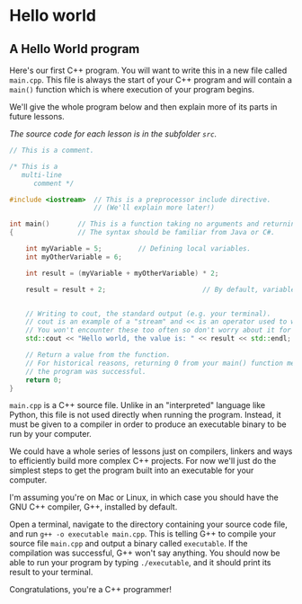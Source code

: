 # Hello world

## A Hello World program
Here's our first C++ program. You will want to write this in a new file called
`main.cpp`. This file is always the start of your C++ program and will contain 
a `main()` function which is where execution of your program begins.

We'll give the whole program below and then explain more of its parts in future 
lessons.

_The source code for each lesson is in the subfolder `src`._

``` C++
// This is a comment.

/* This is a
   multi-line
      comment */

#include <iostream>  // This is a preprocessor include directive.
                     // (We'll explain more later!)

int main()       // This is a function taking no arguments and returning an integer.
{                // The syntax should be familiar from Java or C#.

    int myVariable = 5;         // Defining local variables.
    int myOtherVariable = 6;

    int result = (myVariable + myOtherVariable) * 2;                            // Example of an arithemtic expression.

    result = result + 2;                        // By default, variables can be changed again after they are defined. 


    // Writing to cout, the standard output (e.g. your terminal).
    // cout is an example of a "stream" and << is an operator used to write to a stream.
    // You won't encounter these too often so don't worry about it for now.
    std::cout << "Hello world, the value is: " << result << std::endl;

    // Return a value from the function.
    // For historical reasons, returning 0 from your main() function means
    // the program was successful.
    return 0;
}

```

`main.cpp` is a C++ source file. Unlike in an "interpreted" language like Python, 
this file is not used directly when running the program. Instead, it must be
given to a compiler in order to produce an executable binary to be run by your
computer.

We could have a whole series of lessons just on compilers, linkers and ways to
efficiently build more complex C++ projects. For now we'll just do the simplest
steps to get the program built into an executable for your computer.

I'm assuming you're on Mac or Linux, in which case you should have the GNU C++
compiler, G++, installed by default.

Open a terminal, navigate to the directory containing your source code file, and
run `g++ -o executable main.cpp`. This is telling G++ to compile your source file
`main.cpp` and output a binary called `executable`. If the compilation was 
successful, G++ won't say anything. You should now be able to run your program
by typing `./executable`, and it should print its result to your terminal.

Congratulations, you're a C++ programmer!